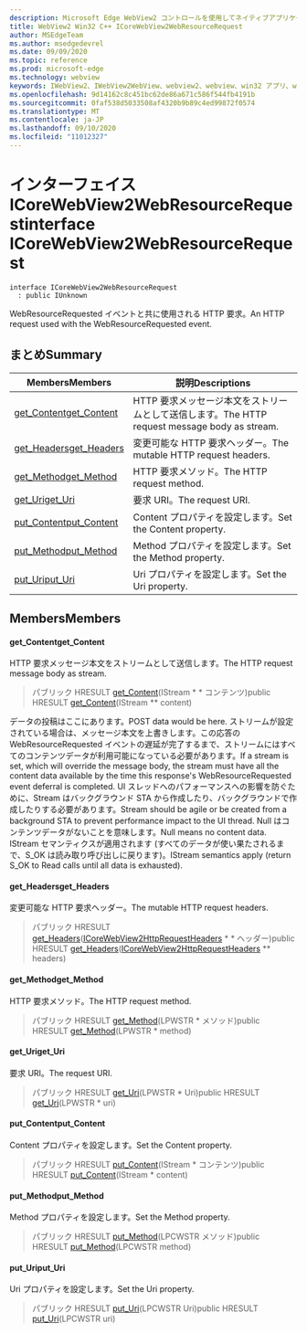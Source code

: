 ```yaml
---
description: Microsoft Edge WebView2 コントロールを使用してネイティブアプリケーションに web 技術 (HTML、CSS、JavaScript) を埋め込む
title: WebView2 Win32 C++ ICoreWebView2WebResourceRequest
author: MSEdgeTeam
ms.author: msedgedevrel
ms.date: 09/09/2020
ms.topic: reference
ms.prod: microsoft-edge
ms.technology: webview
keywords: IWebView2、IWebView2WebView、webview2、webview、win32 アプリ、win32、edge、ICoreWebView2、ICoreWebView2Controller、browser control、edge html、ICoreWebView2WebResourceRequest
ms.openlocfilehash: 9d14162c8c451bc62de86a671c586f544fb4191b
ms.sourcegitcommit: 0faf538d5033508af4320b9b89c4ed99872f0574
ms.translationtype: MT
ms.contentlocale: ja-JP
ms.lasthandoff: 09/10/2020
ms.locfileid: "11012327"
---
```

# <span data-ttu-id="517b4-104">インターフェイス ICoreWebView2WebResourceRequest</span><span class="sxs-lookup"><span data-stu-id="517b4-104">interface ICoreWebView2WebResourceRequest</span></span> 

```
interface ICoreWebView2WebResourceRequest
  : public IUnknown
```

<span data-ttu-id="517b4-105">WebResourceRequested イベントと共に使用される HTTP 要求。</span><span class="sxs-lookup"><span data-stu-id="517b4-105">An HTTP request used with the WebResourceRequested event.</span></span>

## <span data-ttu-id="517b4-106">まとめ</span><span class="sxs-lookup"><span data-stu-id="517b4-106">Summary</span></span>

 <span data-ttu-id="517b4-107">Members</span><span class="sxs-lookup"><span data-stu-id="517b4-107">Members</span></span>                        | <span data-ttu-id="517b4-108">説明</span><span class="sxs-lookup"><span data-stu-id="517b4-108">Descriptions</span></span>
--------------------------------|---------------------------------------------
[<span data-ttu-id="517b4-109">get_Content</span><span class="sxs-lookup"><span data-stu-id="517b4-109">get_Content</span></span>](#get_content) | <span data-ttu-id="517b4-110">HTTP 要求メッセージ本文をストリームとして送信します。</span><span class="sxs-lookup"><span data-stu-id="517b4-110">The HTTP request message body as stream.</span></span>
[<span data-ttu-id="517b4-111">get_Headers</span><span class="sxs-lookup"><span data-stu-id="517b4-111">get_Headers</span></span>](#get_headers) | <span data-ttu-id="517b4-112">変更可能な HTTP 要求ヘッダー。</span><span class="sxs-lookup"><span data-stu-id="517b4-112">The mutable HTTP request headers.</span></span>
[<span data-ttu-id="517b4-113">get_Method</span><span class="sxs-lookup"><span data-stu-id="517b4-113">get_Method</span></span>](#get_method) | <span data-ttu-id="517b4-114">HTTP 要求メソッド。</span><span class="sxs-lookup"><span data-stu-id="517b4-114">The HTTP request method.</span></span>
[<span data-ttu-id="517b4-115">get_Uri</span><span class="sxs-lookup"><span data-stu-id="517b4-115">get_Uri</span></span>](#get_uri) | <span data-ttu-id="517b4-116">要求 URI。</span><span class="sxs-lookup"><span data-stu-id="517b4-116">The request URI.</span></span>
[<span data-ttu-id="517b4-117">put_Content</span><span class="sxs-lookup"><span data-stu-id="517b4-117">put_Content</span></span>](#put_content) | <span data-ttu-id="517b4-118">Content プロパティを設定します。</span><span class="sxs-lookup"><span data-stu-id="517b4-118">Set the Content property.</span></span>
[<span data-ttu-id="517b4-119">put_Method</span><span class="sxs-lookup"><span data-stu-id="517b4-119">put_Method</span></span>](#put_method) | <span data-ttu-id="517b4-120">Method プロパティを設定します。</span><span class="sxs-lookup"><span data-stu-id="517b4-120">Set the Method property.</span></span>
[<span data-ttu-id="517b4-121">put_Uri</span><span class="sxs-lookup"><span data-stu-id="517b4-121">put_Uri</span></span>](#put_uri) | <span data-ttu-id="517b4-122">Uri プロパティを設定します。</span><span class="sxs-lookup"><span data-stu-id="517b4-122">Set the Uri property.</span></span>

## <span data-ttu-id="517b4-123">Members</span><span class="sxs-lookup"><span data-stu-id="517b4-123">Members</span></span>

#### <span data-ttu-id="517b4-124">get_Content</span><span class="sxs-lookup"><span data-stu-id="517b4-124">get_Content</span></span> 

<span data-ttu-id="517b4-125">HTTP 要求メッセージ本文をストリームとして送信します。</span><span class="sxs-lookup"><span data-stu-id="517b4-125">The HTTP request message body as stream.</span></span>

> <span data-ttu-id="517b4-126">パブリック HRESULT [get_Content](#get_content)(IStream \* \* コンテンツ)</span><span class="sxs-lookup"><span data-stu-id="517b4-126">public HRESULT [get_Content](#get_content)(IStream \*\* content)</span></span>

<span data-ttu-id="517b4-127">データの投稿はここにあります。</span><span class="sxs-lookup"><span data-stu-id="517b4-127">POST data would be here.</span></span> <span data-ttu-id="517b4-128">ストリームが設定されている場合は、メッセージ本文を上書きします。この応答の WebResourceRequested イベントの遅延が完了するまで、ストリームにはすべてのコンテンツデータが利用可能になっている必要があります。</span><span class="sxs-lookup"><span data-stu-id="517b4-128">If a stream is set, which will override the message body, the stream must have all the content data available by the time this response's WebResourceRequested event deferral is completed.</span></span> <span data-ttu-id="517b4-129">UI スレッドへのパフォーマンスへの影響を防ぐために、Stream はバックグラウンド STA から作成したり、バックグラウンドで作成したりする必要があります。</span><span class="sxs-lookup"><span data-stu-id="517b4-129">Stream should be agile or be created from a background STA to prevent performance impact to the UI thread.</span></span> <span data-ttu-id="517b4-130">Null はコンテンツデータがないことを意味します。</span><span class="sxs-lookup"><span data-stu-id="517b4-130">Null means no content data.</span></span> <span data-ttu-id="517b4-131">IStream セマンティクスが適用されます (すべてのデータが使い果たされるまで、S_OK は読み取り呼び出しに戻ります)。</span><span class="sxs-lookup"><span data-stu-id="517b4-131">IStream semantics apply (return S_OK to Read calls until all data is exhausted).</span></span>

#### <span data-ttu-id="517b4-132">get_Headers</span><span class="sxs-lookup"><span data-stu-id="517b4-132">get_Headers</span></span> 

<span data-ttu-id="517b4-133">変更可能な HTTP 要求ヘッダー。</span><span class="sxs-lookup"><span data-stu-id="517b4-133">The mutable HTTP request headers.</span></span>

> <span data-ttu-id="517b4-134">パブリック HRESULT [get_Headers](#get_headers)([ICoreWebView2HttpRequestHeaders](icorewebview2httprequestheaders.md) \* \* ヘッダー)</span><span class="sxs-lookup"><span data-stu-id="517b4-134">public HRESULT [get_Headers](#get_headers)([ICoreWebView2HttpRequestHeaders](icorewebview2httprequestheaders.md) \*\* headers)</span></span>

#### <span data-ttu-id="517b4-135">get_Method</span><span class="sxs-lookup"><span data-stu-id="517b4-135">get_Method</span></span> 

<span data-ttu-id="517b4-136">HTTP 要求メソッド。</span><span class="sxs-lookup"><span data-stu-id="517b4-136">The HTTP request method.</span></span>

> <span data-ttu-id="517b4-137">パブリック HRESULT [get_Method](#get_method)(LPWSTR \* メソッド)</span><span class="sxs-lookup"><span data-stu-id="517b4-137">public HRESULT [get_Method](#get_method)(LPWSTR \* method)</span></span>

#### <span data-ttu-id="517b4-138">get_Uri</span><span class="sxs-lookup"><span data-stu-id="517b4-138">get_Uri</span></span> 

<span data-ttu-id="517b4-139">要求 URI。</span><span class="sxs-lookup"><span data-stu-id="517b4-139">The request URI.</span></span>

> <span data-ttu-id="517b4-140">パブリック HRESULT [get_Uri](#get_uri)(LPWSTR \* Uri)</span><span class="sxs-lookup"><span data-stu-id="517b4-140">public HRESULT [get_Uri](#get_uri)(LPWSTR \* uri)</span></span>

#### <span data-ttu-id="517b4-141">put_Content</span><span class="sxs-lookup"><span data-stu-id="517b4-141">put_Content</span></span> 

<span data-ttu-id="517b4-142">Content プロパティを設定します。</span><span class="sxs-lookup"><span data-stu-id="517b4-142">Set the Content property.</span></span>

> <span data-ttu-id="517b4-143">パブリック HRESULT [put_Content](#put_content)(IStream \* コンテンツ)</span><span class="sxs-lookup"><span data-stu-id="517b4-143">public HRESULT [put_Content](#put_content)(IStream \* content)</span></span>

#### <span data-ttu-id="517b4-144">put_Method</span><span class="sxs-lookup"><span data-stu-id="517b4-144">put_Method</span></span> 

<span data-ttu-id="517b4-145">Method プロパティを設定します。</span><span class="sxs-lookup"><span data-stu-id="517b4-145">Set the Method property.</span></span>

> <span data-ttu-id="517b4-146">パブリック HRESULT [put_Method](#put_method)(LPCWSTR メソッド)</span><span class="sxs-lookup"><span data-stu-id="517b4-146">public HRESULT [put_Method](#put_method)(LPCWSTR method)</span></span>

#### <span data-ttu-id="517b4-147">put_Uri</span><span class="sxs-lookup"><span data-stu-id="517b4-147">put_Uri</span></span> 

<span data-ttu-id="517b4-148">Uri プロパティを設定します。</span><span class="sxs-lookup"><span data-stu-id="517b4-148">Set the Uri property.</span></span>

> <span data-ttu-id="517b4-149">パブリック HRESULT [put_Uri](#put_uri)(LPCWSTR Uri)</span><span class="sxs-lookup"><span data-stu-id="517b4-149">public HRESULT [put_Uri](#put_uri)(LPCWSTR uri)</span></span>

